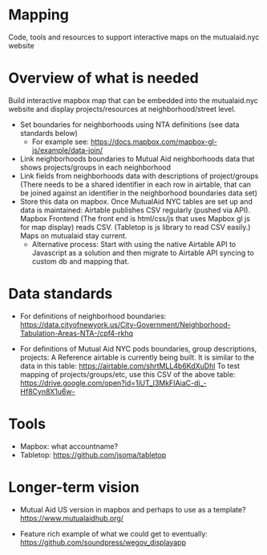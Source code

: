 # Mapping
Code, tools and resources to support interactive maps on the mutualaid.nyc website

# Overview of what is needed
Build interactive mapbox map that can be embedded into the mutualaid.nyc website and display projects/resources at neighborhood/street level.
- Set boundaries for neighborhoods using NTA definitions (see data standards below)
    - For example see: https://docs.mapbox.com/mapbox-gl-js/example/data-join/ 
- Link neighborhoods boundaries to Mutual Aid neighborhoods data that shows projects/groups in each neighborhood
- Link fields from neighborhoods data with descriptions of project/groups (There needs to be a shared identifier in each row in airtable, that can be joined against an identifier in the neighborhood boundaries data set)
- Store this data on mapbox. Once MutualAid NYC tables are set up and data is maintained: Airtable publishes CSV regularly (pushed via API). Mapbox Frontend (The front end is html/css/js that uses Mapbox gl js for map display) reads CSV. (Tabletop is js library to read CSV easily.) Maps on mutualaid stay current.
    - Alternative process: Start with using the native Airtable API to Javascript as a solution and then migrate to Airtable API syncing to custom db and mapping that.

# Data standards
- For definitions of neighborhood boundaries:
https://data.cityofnewyork.us/City-Government/Neighborhood-Tabulation-Areas-NTA-/cpf4-rkhq

- For definitions of Mutual Aid NYC pods boundaries, group descriptions, projects:
A Reference airtable is currently being built. It is similar to the data in this table:
https://airtable.com/shrtMLL4b6KdXuDhl
To test mapping of projects/groups/etc, use this CSV of the above table:
https://drive.google.com/open?id=1iUT_I3MkFIAiaC-dj_-Hf8Cyn8X1u6w-

# Tools
- Mapbox: what accountname?
- Tabletop: https://github.com/jsoma/tabletop

# Longer-term vision
- Mutual Aid US version in mapbox and perhaps to use as a template? 
https://www.mutualaidhub.org/

- Feature rich example of what we could get to eventually:
https://github.com/soundpress/wegov_displayapp
